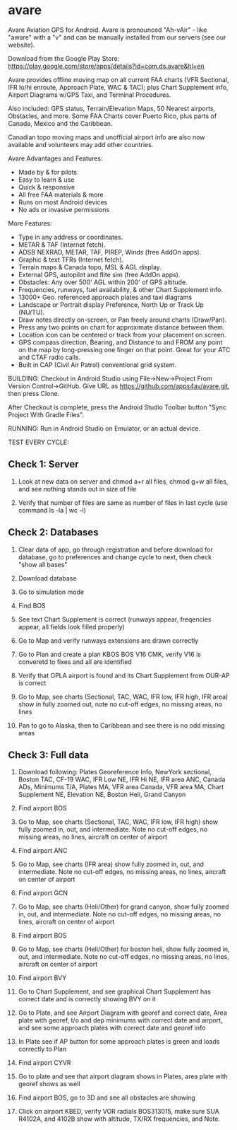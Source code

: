 avare
=====

Avare Aviation GPS for Android. Avare is pronounced "Ah-vAir" - like "aware" with a "v" and can be manually installed from our servers (see our website).

Download from the Google Play Store: https://play.google.com/store/apps/details?id=com.ds.avare&hl=en

Avare provides offline moving map on all current FAA charts (VFR Sectional, IFR lo/hi enroute, Approach Plate, WAC & TAC); plus Chart Supplement info, Airport Diagrams w/GPS Taxi, and Terminal Procedures. 

Also included: GPS status, Terrain/Elevation Maps, 50 Nearest airports, Obstacles, and more. Some FAA Charts cover Puerto Rico, plus parts of Canada, Mexico and the Caribbean. 

Canadian topo moving maps and unofficial airport info are also now available and volunteers may add other countries.

Avare Advantages and Features:
* Made by & for pilots
* Easy to learn & use
* Quick & responsive
* All free FAA materials & more
* Runs on most Android devices
* No ads or invasive permissions

More Features:
* Type in any address or coordinates.
* METAR & TAF (Internet fetch).
* ADSB NEXRAD, METAR, TAF, PIREP, Winds (free AddOn apps).
* Graphic & text TFRs (Internet fetch).
* Terrain maps & Canada topo, MSL & AGL display.
* External GPS, autopilot and flite sim (free AddOn apps).
* Obstacles: Any over 500' AGL within 200' of GPS altitude.
* Frequencies, runways, fuel availability, & other Chart Supplement info.
* 13000+ Geo. referenced approach plates and taxi diagrams
* Landscape or Portrait display Preference, North Up or Track Up (NU/TU).
* Draw notes directly on-screen, or Pan freely around charts (Draw/Pan).
* Press any two points on chart for approximate distance between them.
* Location icon can be centered or track from your placement on screen.
* GPS compass direction, Bearing, and Distance to and FROM any point on the map by long-pressing one finger on that point. Great for your ATC and CTAF radio calls.
* Built in CAP (Civil Air Patrol) conventional grid system.


BUILDING:
Checkout in Android Studio using File->New->Project From Version Control->GitHub. Give URL as https://github.com/apps4av/avare.git, then press Clone.

After Checkout is complete, press the Android Studio Toolbar button "Sync Project With Gradle Files".

RUNNING:
Run in Android Studio on Emulator, or an actual device.

TEST EVERY CYCLE:

Check 1: Server
---------------

1. Look at new data on server and chmod a+r all files, chmod g+w all files, and see nothing stands out in size of file

2. Verify that number of files are same as number of files in last cycle (use command ls -la | wc -l)

Check 2: Databases
------------------

1. Clear data of app, go through registration and before download for database, go to preferences and change cycle to next, then check "show all bases"

2. Download database

3. Go to simulation mode

4. Find BOS

5. See text Chart Supplement is correct (runways appear, freqencies appear, all fields look filled properly)

6. Go to Map and verify runways extensions are drawn correctly

7. Go to Plan and create a plan KBOS BOS V16 CMK, verify V16 is converetd to fixes and all are identified

8. Verify that OPLA airport is found and its Chart Supplement from OUR-AP is correct

9. Go to Map, see charts (Sectional, TAC, WAC, IFR low, IFR high, IFR area) show in fully zoomed out, note no cut-off edges, no missing areas, no lines

10. Pan to go to Alaska, then to Caribbean and see there is no odd missing areas

Check 3: Full data
------------------

1. Download following: Plates Georeference Info, NewYork sectional, Boston TAC, CF-19 WAC, IFR Low NE, IFR Hi NE, IFR area ANC, Canada ADs, Minimums T/A, Plates MA, VFR area Canada, VFR area MA, Chart Supplement NE, Elevation NE, Boston Heli, Grand Canyon

2. Find airport BOS

3. Go to Map, see charts (Sectional, TAC, WAC, IFR low, IFR high) show fully zoomed in, out, and intermediate. Note no cut-off edges, no missing areas, no lines, aircraft on center of airport

4. Find airport ANC

5. Go to Map, see charts (IFR area) show fully zoomed in, out, and intermediate. Note no cut-off edges, no missing areas, no lines, aircraft on center of airport

6. Find airport GCN

7. Go to Map, see charts (Heli/Other) for grand canyon, show fully zoomed in, out, and intermediate. Note no cut-off edges, no missing areas, no lines, aircraft on center of airport

8. Find airport BOS

9. Go to Map, see charts (Heli/Other) for boston heli, show fully zoomed in, out, and intermediate. Note no cut-off edges, no missing areas, no lines, aircraft on center of airport

10. Find airport BVY

11. Go to Chart Supplement, and see graphical Chart Supplement has correct date and is correctly showing BVY on it

12. Go to Plate, and see Airport Diagram with georef and correct date, Area plate with georef, t/o and dep minimums with correct date and airport, and see some approach plates with correct date and georef info

13. In Plate see if AP button for some approach plates is green and loads correctly to Plan

14. Find airport CYVR

15. Go to plate and see that airport diagram shows in Plates, area plate with georef shows as well

16. Find airport BOS, go to 3D and see all obstacles are showing

17. Click on airport KBED, verify VOR radials BOS313015, make sure SUA R4102A, and 4102B show with altitude, TX/RX frequencies, and Note.

